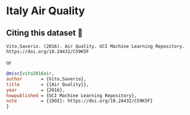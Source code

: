 # Italy Air Quality

## Citing this dataset 🤗

`Vito,Saverio. (2016). Air Quality. UCI Machine Learning Repository. https://doi.org/10.24432/C59K5F`

or

```bibtex
@misc{vito2016air,
author       = {Vito,Saverio},
title        = {{Air Quality}},
year         = {2016},
howpublished = {UCI Machine Learning Repository},
note         = {{DOI}: https://doi.org/10.24432/C59K5F}
}
```
